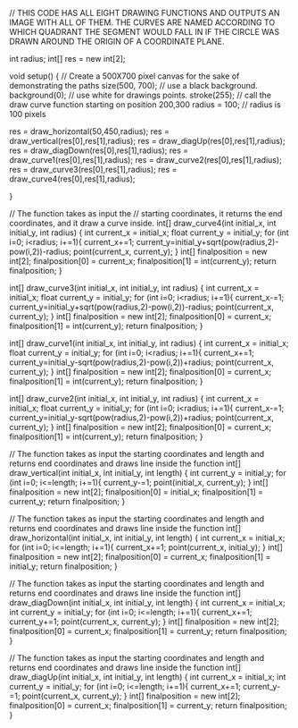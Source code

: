 // THIS CODE HAS ALL EIGHT DRAWING FUNCTIONS AND OUTPUTS AN IMAGE WITH ALL OF THEM. THE CURVES ARE NAMED ACCORDING TO WHICH QUADRANT THE SEGMENT WOULD FALL IN IF THE CIRCLE WAS DRAWN AROUND THE ORIGIN OF A COORDINATE PLANE. 

int radius; 
int[] res = new int[2];

void setup() {
  // Create a 500X700 pixel canvas for the sake of demonstrating the paths
  size(500, 700);
  // use a black background.
  background(0);
  // use white for drawings points.
  stroke(255);
  // call the draw curve function starting on position 200,300
  radius = 100; // radius is 100 pixels
  
  res = draw_horizontal(50,450,radius);
  res = draw_vertical(res[0],res[1],radius);
  res = draw_diagUp(res[0],res[1],radius);
  res = draw_diagDown(res[0],res[1],radius);
  res = draw_curve1(res[0],res[1],radius);
  res = draw_curve2(res[0],res[1],radius);
  res = draw_curve3(res[0],res[1],radius);
  res = draw_curve4(res[0],res[1],radius);
  
}


// The function takes as input the
// starting coordinates, it returns the end coordinates, and it draw a curve inside.
int[] draw_curve4(int initial_x, int initial_y, int radius) {
        int current_x = initial_x;
        float current_y = initial_y;
        for (int i=0; i<radius; i+=1){
                current_x+=1;
                current_y=initial_y+sqrt(pow(radius,2)-pow(i,2))-radius;
                point(current_x, current_y);
        }
        int[] finalposition = new int[2];
        finalposition[0] = current_x;
        finalposition[1] = int(current_y);
        return finalposition;
}

int[] draw_curve3(int initial_x, int initial_y, int radius) {
        int current_x = initial_x;
        float current_y = initial_y;
        for (int i=0; i<radius; i+=1){
                current_x-=1;
                current_y=initial_y+sqrt(pow(radius,2)-pow(i,2))-radius;
                point(current_x, current_y);
        }
        int[] finalposition = new int[2];
        finalposition[0] = current_x;
        finalposition[1] = int(current_y);
        return finalposition;
}

int[] draw_curve1(int initial_x, int initial_y, int radius) {
        int current_x = initial_x;
        float current_y = initial_y;
        for (int i=0; i<radius; i+=1){
                current_x+=1;
                current_y=initial_y-sqrt(pow(radius,2)-pow(i,2))+radius;
                point(current_x, current_y);
        }
        int[] finalposition = new int[2];
        finalposition[0] = current_x;
        finalposition[1] = int(current_y);
        return finalposition;
}

int[] draw_curve2(int initial_x, int initial_y, int radius) {
        int current_x = initial_x;
        float current_y = initial_y;
        for (int i=0; i<radius; i+=1){
                current_x-=1;
                current_y=initial_y-sqrt(pow(radius,2)-pow(i,2))+radius;
                point(current_x, current_y);
        }
        int[] finalposition = new int[2];
        finalposition[0] = current_x;
        finalposition[1] = int(current_y);
        return finalposition;
}

// The function takes as input the starting coordinates and length and returns end coordinates and draws line inside the function
int[] draw_vertical(int initial_x, int initial_y, int length) {
        int current_y = initial_y;
        for (int i=0; i<=length; i+=1){
                current_y-=1;
                point(initial_x, current_y);
        }
        int[] finalposition = new int[2];
        finalposition[0] = initial_x;
        finalposition[1] = current_y;
        return finalposition;
}

// The function takes as input the starting coordinates and length and returns end coordinates and draws line inside the function
int[] draw_horizontal(int initial_x, int initial_y, int length) {
        int current_x = initial_x;
        for (int i=0; i<=length; i+=1){
                current_x+=1;
                point(current_x, initial_y);
        }
        int[] finalposition = new int[2];
        finalposition[0] = current_x;
        finalposition[1] = initial_y;
        return finalposition;
}

// The function takes as input the starting coordinates and length and returns end coordinates and draws line inside the function
int[] draw_diagDown(int initial_x, int initial_y, int length) {
        int current_x = initial_x;
        int current_y = initial_y;
        for (int i=0; i<=length; i+=1){
                current_x+=1;
                current_y+=1;
                point(current_x, current_y);
        }
        int[] finalposition = new int[2];
        finalposition[0] = current_x;
        finalposition[1] = current_y;
        return finalposition;
}

// The function takes as input the starting coordinates and length and returns end coordinates and draws line inside the function
int[] draw_diagUp(int initial_x, int initial_y, int length) {
        int current_x = initial_x;
        int current_y = initial_y;
        for (int i=0; i<=length; i+=1){
                current_x+=1;
                current_y-=1;
                point(current_x, current_y);
        }
        int[] finalposition = new int[2];
        finalposition[0] = current_x;
        finalposition[1] = current_y;
        return finalposition;
}





